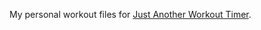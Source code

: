 My personal workout files for
[Just Another Workout Timer](https://github.com/blockbasti/just_another_workout_timer).
